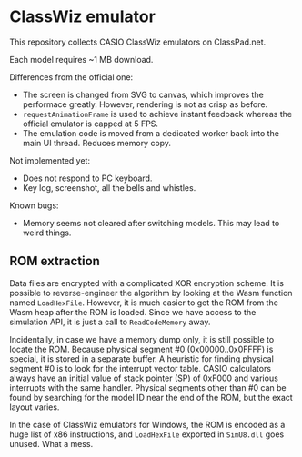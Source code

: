 ClassWiz emulator
=================

This repository collects CASIO ClassWiz emulators on ClassPad.net.

Each model requires ~1 MB download.

Differences from the official one:

- The screen is changed from SVG to canvas, which improves the performace greatly. However, rendering is not as crisp as before.
- `requestAnimationFrame` is used to achieve instant feedback whereas the official emulator is capped at 5 FPS.
- The emulation code is moved from a dedicated worker back into the main UI thread. Reduces memory copy.

Not implemented yet:

- Does not respond to PC keyboard.
- Key log, screenshot, all the bells and whistles.

Known bugs:

- Memory seems not cleared after switching models. This may lead to weird things.

## ROM extraction

Data files are encrypted with a complicated XOR encryption scheme. It is possible to reverse-engineer the algorithm by looking at the Wasm function named `LoadHexFile`. However, it is much easier to get the ROM from the Wasm heap after the ROM is loaded. Since we have access to the simulation API, it is just a call to `ReadCodeMemory` away.

Incidentally, in case we have a memory dump only, it is still possible to locate the ROM. Because physical segment #0 (0x00000..0x0FFFF) is special, it is stored in a separate buffer. A heuristic for finding physical segment #0 is to look for the interrupt vector table. CASIO calculators always have an initial value of stack pointer (SP) of 0xF000 and various interrupts with the same handler. Physical segments other than #0 can be found by searching for the model ID near the end of the ROM, but the exact layout varies.

In the case of ClassWiz emulators for Windows, the ROM is encoded as a huge list of x86 instructions, and `LoadHexFile` exported in `SimU8.dll` goes unused. What a mess.

